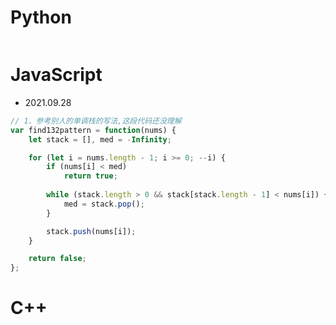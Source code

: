 # Python 

```py
```

# JavaScript

- 2021.09.28

```js
// 1、参考别人的单调栈的写法,这段代码还没理解
var find132pattern = function(nums) {
    let stack = [], med = -Infinity;

    for (let i = nums.length - 1; i >= 0; --i) {
        if (nums[i] < med)
            return true;
        
        while (stack.length > 0 && stack[stack.length - 1] < nums[i]) {
            med = stack.pop();
        }

        stack.push(nums[i]);
    }

    return false;
};
```

# C++

```cpp

```